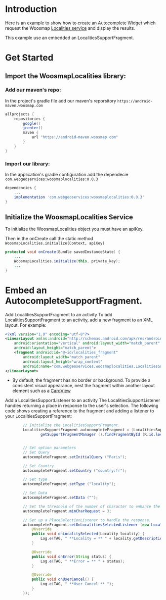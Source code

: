 # Introduction
Here is an example to show how to create an Autocomplete Widget which request the Woosmap <a href='https://developers.woosmap.com/products/localities/search-city-postcode/'>Localities service</a> and display the results.

This example use an embedded an LocalitiesSupportFragment.

# Get Started
## Import the WoosmapLocalities library:
### Add our maven's repo:
In the project's gradle file add our maven's reporsitory `https://android-maven.woosmap.com`
```gradle
allprojects {
    repositories {
        google()
        jcenter()
        maven {
            url "https://android-maven.woosmap.com"
        }
    }
}
```

### Import our library:
In the application's gradle configuration add the dependecie `com.webgeoservices:woosmaplocalities:0.0.3`

```gradle
dependencies {
    ...
    implementation 'com.webgeoservices:woosmaplocalities:0.0.3'
}
```
## Initialize the WoosmapLocalities Service
To initialize the WoosmapLocalities object you must have an apiKey. 

Then in the onCreate call the static method `WoosmapLocalities.initialize(Context, apiKey)`

```java
protected void onCreate(Bundle savedInstanceState) {
    ...
    WoosmapLocalities.initialize(this, private_key);
    ...
}
```


# Embed an AutocompleteSupportFragment.

Add LocalitiesSupportFragment to an activity
To add LocalitiesSupportFragment to an activity, add a new fragment to an XML layout. For example:

```xml
<?xml version="1.0" encoding="utf-8"?>
<LinearLayout xmlns:android="http://schemas.android.com/apk/res/android"
    android:orientation="vertical" android:layout_width="match_parent"
    android:layout_height="match_parent">
    <fragment android:id="@+id/localities_fragment"
        android:layout_width="match_parent"
        android:layout_height="wrap_content"
        android:name="com.webgeoservices.woosmaplocalities.LocalitiesSupportFragment" />
</LinearLayout>
```

* By default, the fragment has no border or background. To provide a consistent visual appearance, nest the fragment within another layout element such as a <a href='http://developer.android.com/training/material/lists-cards.html'>CardView</a>.

Add a LocalitiesSupportListener to an activity
The LocalitiesSupportListener handles returning a place in response to the user's selection. The following code shows creating a reference to the fragment and adding a listener to your LocalitiesSupportFragment:

```java        
        // Initialize the LocalitiesSupportFragment.
        LocalitiesSupportFragment autocompleteFragment = (LocalitiesSupportFragment)
                getSupportFragmentManager ().findFragmentById (R.id.localities_fragment);


        // Set option parameters
        // Set Query
        autocompleteFragment.setInitialQuery ("Paris");

        // Set Country
        autocompleteFragment.setCountry ("country:fr");

        // Set type
        autocompleteFragment.setType ("locality");

        // Set Data
        autocompleteFragment.setData ("");

        // Set the threshold of the number of character to enhance the search
        autocompleteFragment.minCharRequest = 3;

        // Set up a PlaceSelectionListener to handle the response.
        autocompleteFragment.setOnLocalitiesSelectedListener (new LocalitiesSupportListener () {
            @Override
            public void onLocalitySelected(Locality locality) {
                Log.e(TAG, " **Locality = ** " + locality.getDescription ());
            }

            @Override
            public void onError(String status) {
                Log.e(TAG, " **Error = ** " + status);
            }

            @Override
            public void onUserCancel() {
                Log.e(TAG, " **User Cancel ** ");
            }
        });
```

